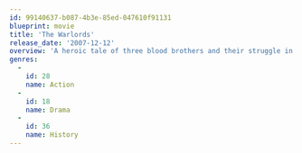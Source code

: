 ```yaml
---
id: 99140637-b087-4b3e-85ed-047610f91131
blueprint: movie
title: 'The Warlords'
release_date: '2007-12-12'
overview: 'A heroic tale of three blood brothers and their struggle in the midst of war and political upheaval. It is based on "The Assassination of Ma," a Qing Dynasty (1644-1911) story about the killing of general Ma Xinyi.'
genres:
  -
    id: 28
    name: Action
  -
    id: 18
    name: Drama
  -
    id: 36
    name: History
---
```

